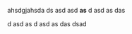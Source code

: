 ahsdgjahsda
ds
asd
asd
<b>as</b>
d
asd
as
das

<div class="gist-loader" id="ellman/8581469"></div>
d
asd
as
d
asd
as
das
dsad

